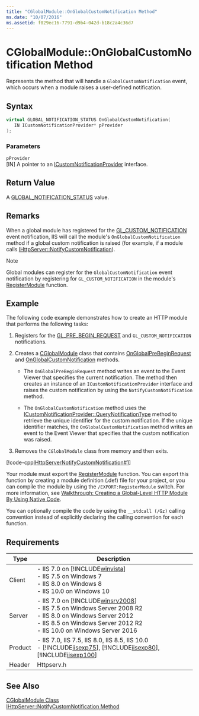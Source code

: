 ```yaml
---
title: "CGlobalModule::OnGlobalCustomNotification Method"
ms.date: "10/07/2016"
ms.assetid: f029ec16-7791-d9b4-042d-b18c2a4c36d7
---
```

# CGlobalModule::OnGlobalCustomNotification Method
Represents the method that will handle a `GlobalCustomNotification` event, which occurs when a module raises a user-defined notification.  
  
## Syntax  
  
```cpp  
virtual GLOBAL_NOTIFICATION_STATUS OnGlobalCustomNotification(  
   IN ICustomNotificationProvider* pProvider  
);  
```  
  
### Parameters  
 `pProvider`  
 [IN] A pointer to an [ICustomNotificationProvider](../../web-development-reference/native-code-api-reference/icustomnotificationprovider-interface.md) interface.  
  
## Return Value  
 A [GLOBAL_NOTIFICATION_STATUS](../../web-development-reference/native-code-api-reference/global-notification-status-enumeration.md) value.  
  
## Remarks  
 When a global module has registered for the [GL_CUSTOM_NOTIFICATION](../../web-development-reference/native-code-api-reference/request-processing-constants.md) event notification, IIS will call the module's `OnGlobalCustomNotification` method if a global custom notification is raised (for example, if a module calls [IHttpServer::NotifyCustomNotification](../../web-development-reference/native-code-api-reference/ihttpserver-notifycustomnotification-method.md)).  
  
> [!NOTE]
>  Global modules can register for the `GlobalCustomNotification` event notification by registering for `GL_CUSTOM_NOTIFICATION` in the module's [RegisterModule](../../web-development-reference/native-code-api-reference/pfn-registermodule-function.md) function.  
  
## Example  
 The following code example demonstrates how to create an HTTP module that performs the following tasks:  
  
1. Registers for the [GL_PRE_BEGIN_REQUEST](../../web-development-reference/native-code-api-reference/request-processing-constants.md) and `GL_CUSTOM_NOTIFICATION` notifications.  
  
2. Creates a [CGlobalModule](../../web-development-reference/native-code-api-reference/cglobalmodule-class.md) class that contains [OnGlobalPreBeginRequest](../../web-development-reference/native-code-api-reference/cglobalmodule-onglobalprebeginrequest-method.md) and [OnGlobalCustomNotification](../../web-development-reference/native-code-api-reference/cglobalmodule-onglobalcustomnotification-method.md) methods.  
  
    - The `OnGlobalPreBeginRequest` method writes an event to the Event Viewer that specifies the current notification. The method then creates an instance of an `ICustomNotificationProvider` interface and raises the custom notification by using the `NotifyCustomNotification` method.  
  
    - The `OnGlobalCustomNotification` method uses the [ICustomNotificationProvider::QueryNotificationType](../../web-development-reference/native-code-api-reference/icustomnotificationprovider-querynotificationtype-method.md) method to retrieve the unique identifier for the custom notification. If the unique identifier matches, the `OnGlobalCustomNotification` method writes an event to the Event Viewer that specifies that the custom notification was raised.  
  
3. Removes the `CGlobalModule` class from memory and then exits.  
  
 [!code-cpp[IHttpServerNotifyCustomNotification#1](../../../samples/snippets/cpp/VS_Snippets_IIS/IIS7/IHttpServerNotifyCustomNotification/cpp/IHttpServerNotifyCustomNotification.cpp#1)]  
  
 Your module must export the [RegisterModule](../../web-development-reference/native-code-api-reference/pfn-registermodule-function.md) function. You can export this function by creating a module definition (.def) file for your project, or you can compile the module by using the `/EXPORT:RegisterModule` switch. For more information, see [Walkthrough: Creating a Global-Level HTTP Module By Using Native Code](../../web-development-reference/native-code-development-overview/walkthrough-creating-a-global-level-http-module-by-using-native-code.md).  
  
 You can optionally compile the code by using the `__stdcall (/Gz)` calling convention instead of explicitly declaring the calling convention for each function.  
  
## Requirements  
  
|Type|Description|  
|----------|-----------------|  
|Client|-   IIS 7.0 on [!INCLUDE[winvista](../../wmi-provider/includes/winvista-md.md)]<br />-   IIS 7.5 on Windows 7<br />-   IIS 8.0 on Windows 8<br />-   IIS 10.0 on Windows 10|  
|Server|-   IIS 7.0 on [!INCLUDE[winsrv2008](../../wmi-provider/includes/winsrv2008-md.md)]<br />-   IIS 7.5 on Windows Server 2008 R2<br />-   IIS 8.0 on Windows Server 2012<br />-   IIS 8.5 on Windows Server 2012 R2<br />-   IIS 10.0 on Windows Server 2016|  
|Product|-   IIS 7.0, IIS 7.5, IIS 8.0, IIS 8.5, IIS 10.0<br />-   [!INCLUDE[iisexp75](../../web-development-reference/native-code-api-reference/includes/iisexp75-md.md)], [!INCLUDE[iisexp80](../../web-development-reference/native-code-api-reference/includes/iisexp80-md.md)], [!INCLUDE[iisexp100](../../web-development-reference/native-code-api-reference/includes/iisexp100-md.md)]|  
|Header|Httpserv.h|  
  
## See Also  
 [CGlobalModule Class](../../web-development-reference/native-code-api-reference/cglobalmodule-class.md)   
 [IHttpServer::NotifyCustomNotification Method](../../web-development-reference/native-code-api-reference/ihttpserver-notifycustomnotification-method.md)
